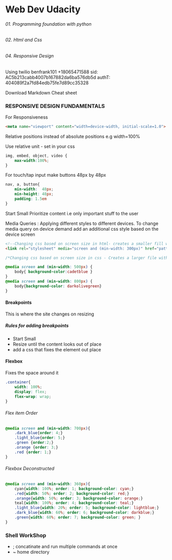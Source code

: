 # Web Dev Udacity

###### 01. Programming foundation with python
###### 02. Html and Css
###### 04. Responsive Design

Using twilio benfrank101 +18065471588
sid: AC5b213cabb4007b167882da6ba576db5d
authT: 404089f2a7fd84edb75fe7d89cc35328

Download Markdown Cheat sheet

### RESPONSIVE DESIGN FUNDAMENTALS    

For Responsiveness
```html
<meta name="viewport" content="width=device-width, initial-scale=1.0">
```
Relative positions instead of absolute positions e.g width=100%

Use relative unit - set in your css
```css
img, embed, object, video {
    max-width:100%;
}
```
For touch/tap input
make buttons 48px by 48px
```css
nav, a, button{
    min-width:  48px;
    min-height: 48px;
    padding: 1.5em
}
```

Start Small
Prioritize content i.e only important stuff to the user

Media Queries : Applying different styles to different devices.
To change media query on device demand add an additional css style based on the device screen
```html
<!--Changing css based on screen size in html- creates a smaller fill with more request -->
<link rel="stylesheet" media="screen and (min-width: 300px)" href="pattern.css">
```
```css
/*Changing css based on screen size in css - Creates a larger file with fewer request*/

@media screen and (min-width: 500px) {
    body{ background-color:cadetblue }
}
@media screen and (min-width: 800px) {
    body{background-color: darkolivegreen}
}
```

#### Breakpoints
This is where the site changes on resizing
##### Rules for adding breakpoints
* Start Small
* Resize until the content looks out of place
* add a css that fixes the element out place
#### Flexbox
Fixes the space around it
```css
.container{
    width: 100%;
    display: flex;
    flex-wrap: wrap;
}
```
###### Flex item Order
```css
@media screen and (min-width: 700px){
    .dark_blue{order: 4;}
    .light_blue{order: 5;}
    .green {order:2;}
    .orange {order: 3;}
    .red {order: 1;}
}
```
###### Flexbox Deconstructed
```css
@media screen and (min-width: 360px){
    cyan{width: 100%; order: 1; background-color: cyan;}
    .red{width: 50%; order: 2; background-color: red;}
    .orange{width: 50%; order: 3; background-color: orange;}
    teal{width: 100%; order: 4; background-color: teal;}
    .light_blue{width: 20%; order: 5; background-color: lightblue;}
    .dark_blue{width: 60%; order: 6; background-color: darkblue;}
    .green{width: 60%; order: 7; background-color: green; }
}
```

### Shell WorkShop
* ; concatinate and run multiple commands at once
* ~ home directory